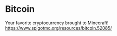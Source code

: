 # Bitcoin
Your favorite cryptocurrency brought to Minecraft!    
https://www.spigotmc.org/resources/bitcoin.52085/
